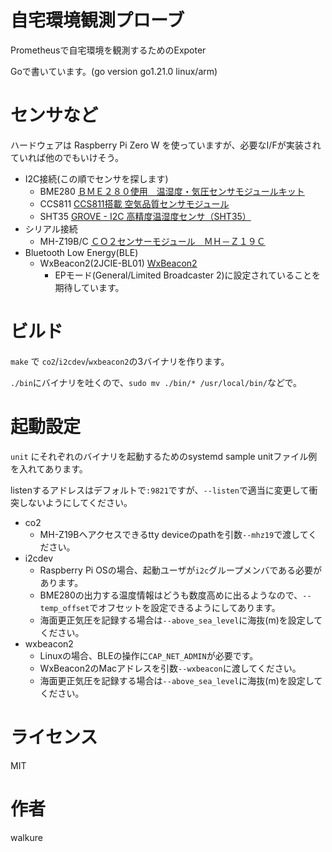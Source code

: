 # 自宅環境観測プローブ

Prometheusで自宅環境を観測するためのExpoter

Goで書いています。(go version go1.21.0 linux/arm)

# センサなど
ハードウェアは Raspberry Pi Zero W を使っていますが、必要なI/Fが実装されていれば他のでもいけそう。
 
- I2C接続(この順でセンサを探します)
  - BME280 [ＢＭＥ２８０使用　温湿度・気圧センサモジュールキット](https://akizukidenshi.com/catalog/g/gK-09421/)
  - CCS811 [CCS811搭載 空気品質センサモジュール](https://www.switch-science.com/catalog/3298/)
  - SHT35 [GROVE - I2C 高精度温湿度センサ（SHT35）](https://www.switch-science.com/catalog/5337/)
- シリアル接続
  - MH-Z19B/C [ＣＯ２センサーモジュール　ＭＨ－Ｚ１９Ｃ](https://akizukidenshi.com/catalog/g/gM-16142/)
- Bluetooth Low Energy(BLE)
  - WxBeacon2(2JCIE-BL01) [WxBeacon2](https://weathernews.jp/smart/wxbeacon2/)
    - EPモード(General/Limited Broadcaster 2)に設定されていることを期待しています。

# ビルド

 `make` で `co2`/`i2cdev`/`wxbeacon2`の3バイナリを作ります。

 `./bin`にバイナリを吐くので、`sudo mv ./bin/* /usr/local/bin/`などで。

# 起動設定

`unit` にそれぞれのバイナリを起動するためのsystemd sample unitファイル例を入れてあります。

listenするアドレスはデフォルトで`:9821`ですが、`--listen`で適当に変更して衝突しないようにしてください。

- co2
  - MH-Z19Bへアクセスできるtty deviceのpathを引数`--mhz19`で渡してください。
- i2cdev
  - Raspberry Pi OSの場合、起動ユーザが`i2c`グループメンバである必要があります。
  - BME280の出力する温度情報はどうも数度高めに出るようなので、`--temp_offset`でオフセットを設定できるようにしてあります。
  - 海面更正気圧を記録する場合は`--above_sea_level`に海抜(m)を設定してください。
- wxbeacon2
  - Linuxの場合、BLEの操作に`CAP_NET_ADMIN`が必要です。
  - WxBeacon2のMacアドレスを引数`--wxbeacon`に渡してください。
  - 海面更正気圧を記録する場合は`--above_sea_level`に海抜(m)を設定してください。


# ライセンス
MIT

# 作者
walkure
